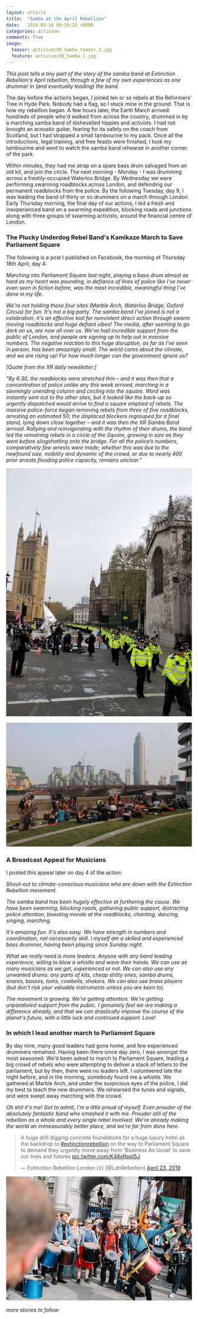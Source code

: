 ```yaml
---
layout: article
title:  "Samba at the April Rebellion"
date:   2019-05-16 09:59:25 +0000
categories: activism
comments: True
image:
  teaser: activism/XR_Samba_teaser_2.jpg
  feature: activism/XR_Samba_1.jpg
---
```


*This post tells a tiny part of the story of the samba band at Extinction Rebellion's April rebellion, through a few of my own experiences as one drummer in (and eventually leading) the band.*

The day before the actions began, I joined ten or so rebels at the Reformers’ Tree in Hyde Park. Nobody had a flag, so I stuck mine in the ground. That is how my rebellion began. A few hours later, the Earth March arrived: hundreds of people who'd walked from across the country, drummed in by a marching samba band of dishevelled hippies and activists. I had not brought an acoustic guitar, fearing for its safety on the coach from Scotland, but I had strapped a small tambourine to my pack. Once all the introductions, legal training, and free feasts were finished, I took my tambourine and went to watch the samba band rehearse in another corner of the park.

Within minutes, they had me strap on a spare bass drum salvaged from an old kit, and join the circle. The next morning - Monday - I was drumming across a freshly-occupied Waterloo Bridge. By Wednesday we were performing swarming roadblocks across London, and defending our permanent roadblocks from the police. By the following Tuesday, day 9, I was leading the band of thirty or so drummers on a march through London. Early Thursday morning, the final day of our actions, I led a fresh and inexperienced band on a swarming expedition, blocking roads and junctions along with three groups of swarming activists, around the financial centre of London.

### The Plucky Underdog Rebel Band's Kamikaze March to Save Parliament Square

The following is a post I published on Facebook, the morning of Thursday 18th April, day 4:

*Marching into Parliament Square last night, playing a bass drum almost as hard as my heart was pounding, in defiance of lines of police like I've never even seen in fiction before, was the most incredible, meaningful thing I've done in my life.*

*We're not holding these four sites (Marble Arch, Waterloo Bridge, Oxford Circus) for fun. It's not a big party. The samba band I've joined is not a celebration, it's an effective tool for nonviolent direct action through swarm moving roadblocks and huge defiant vibes! The media, after seeming to go dark on us, are now all over us. We've had incredible support from the public of London, and people are signing up to help out in massive numbers. The negative reaction to this huge disruption, as far as I've seen in person, has been amazingly small. The world cares about the climate, and we are rising up! For how much longer can the government ignore us?*

*[Quote from the XR daily newsletter:]*

*"By 6:30, the roadblocks were stretched thin – and it was then that a concentration of police unlike any this week arrived, marching in a seemingly unending column and circling into the square. Word was instantly sent out to the other sites, but it looked like the back-up so urgently dispatched would arrive to find a square emptied of rebels. The massive police-force began removing rebels from three of five roadblocks, arresting an estimated 50; the displaced blockers regrouped for a final stand, lying down close together – and it was then the XR Samba Band arrived. Rallying and reinvigorating with the rhythm of their drums, the band led the remaining rebels in a circle of the Square, growing in size as they went before slingshotting onto the bridge. For all the police’s numbers, comparatively few arrests were made; whether this was due to the newfound size, mobility and dynamic of the crowd, or due to nearly 400 prior arrests flooding police capacity, remains unclear."*

![](/images/activism/PoliceLines.jpg)

![](/images/activism/content/IMG_4356.JPG)

### A Broadcast Appeal for Musicians

I posted this appeal later on day 4 of the action:

*Shout-out to climate-conscious musicians who are down with the Extinction Rebellion movement.*

*The samba band has been hugely effective at furthering the cause. We have been swarming, blocking roads, gathering public support, distracting police attention, boosting morale at the roadblocks, chanting, dancing, singing, marching.*

*It's amazing fun. It's also easy. We have strength in numbers and coordination, not necessarily skill. I myself am a skilled and experienced bass drummer, having been playing since Sunday night.*

*What we really need is more leaders. Anyone with any band leading experience, willing to blow a whistle and wave their hands. We can use as many musicians as we get, experienced or not. We can also use any unwanted drums: any parts of kits, cheap shitty ones, samba drums, snares, basses, toms, cowbells, shakers. We can also use brass players (but don't risk your valuable instruments unless you are keen to).*

*The movement is growing. We're getting attention. We're getting unparalleled support from the public. I genuinely feel we are making a difference already, and that we can drastically improve the course of the planet's future, with a little luck and continued support. Love!*


### In which I lead another march to Parliament Square

By day nine, many good leaders had gone home, and few experienced drummers remained. Having been there since day zero, I was amongst the most seasoned. We'd been asked to march to Parliament Square, leading a big crowd of rebels who were attempting to deliver a stack of letters to the parliament, but by then, there were no leaders left. I volunteered late the night before, and in the morning, somebody found me a whistle. We gathered at Marble Arch, and under the suspicious eyes of the police, I did my best to teach the new drummers. We rehearsed the tunes and signals, and were swept away marching with the crowd.

*Oh shit it's me! Got to admit, I'm a little proud of myself. Even prouder of the absolutely fantastic band who smashed it with me. Prouder still of the rebellion as a whole and every single rebel involved. We're already making the world an immeasurably better place, and we're far from done here.*

<blockquote class="twitter-tweet" data-lang="en"><p lang="en" dir="ltr">A huge drill digging concrete foundations for a huge luxury hotel as the backdrop to <a href="https://twitter.com/hashtag/extinctionrebellion?src=hash&amp;ref_src=twsrc%5Etfw">#extinctionrebellion</a> on the way to Parliament Square to demand they urgently move away from &#39;Business As Usual&#39; to save our lives and futures <a href="https://t.co/K48xRpqI5J">pic.twitter.com/K48xRpqI5J</a></p>&mdash; Extinction Rebellion London (⧖) (@LdnRebellion) <a href="https://twitter.com/LdnRebellion/status/1120639544087449606?ref_src=twsrc%5Etfw">April 23, 2019</a></blockquote>
<script async src="https://platform.twitter.com/widgets.js" charset="utf-8"></script>

![](/images/activism/content/XR_Samba_3.jpg)


*more stories to follow*
